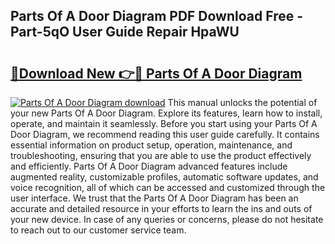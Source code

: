 ## Parts Of A Door Diagram PDF Download Free - Part-5qO User Guide Repair HpaWU

# <h2><a href="http://dfj93n.blite.top/?on=Parts+Of+A+Door+Diagram">🔗Download New 👉🔴 Parts Of A Door Diagram</a></h2>

[![Parts Of A Door Diagram download](https://i.imgur.com/lujVjoI.png)](http://dfj93n.blite.top/?on=Parts+Of+A+Door+Diagram)
This manual unlocks the potential of your new Parts Of A Door Diagram. Explore its features, learn how to install, operate, and maintain it seamlessly. Before you start using your Parts Of A Door Diagram, we recommend reading this user guide carefully. It contains essential information on product setup, operation, maintenance, and troubleshooting, ensuring that you are able to use the product effectively and efficiently. Parts Of A Door Diagram advanced features include augmented reality, customizable profiles, automatic software updates, and voice recognition, all of which can be accessed and customized through the user interface. We trust that the Parts Of A Door Diagram has been an accurate and detailed resource in your efforts to learn the ins and outs of your new device. In case of any queries or concerns, please do not hesitate to reach out to our customer service team.
